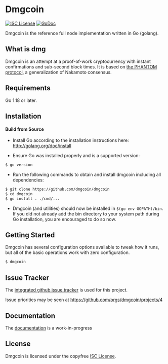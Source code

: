 
Dmgcoin
====

[![ISC License](http://img.shields.io/badge/license-ISC-blue.svg)](https://choosealicense.com/licenses/isc/)
[![GoDoc](https://img.shields.io/badge/godoc-reference-blue.svg)](http://godoc.org/github.com/dmgcoin/dmgcoin)

Dmgcoin is the reference full node implementation written in Go (golang).

## What is dmg

Dmgcoin is an attempt at a proof-of-work cryptocurrency with instant confirmations and sub-second block times. It is based on [the PHANTOM protocol](https://eprint.iacr.org/2018/104.pdf), a generalization of Nakamoto consensus.

## Requirements

Go 1.18 or later.

## Installation

#### Build from Source

- Install Go according to the installation instructions here:
  http://golang.org/doc/install

- Ensure Go was installed properly and is a supported version:

```bash
$ go version
```

- Run the following commands to obtain and install dmgcoin including all dependencies:

```bash
$ git clone https://github.com/dmgcoin/dmgcoin
$ cd dmgcoin
$ go install . ./cmd/...
```

- Dmgcoin (and utilities) should now be installed in `$(go env GOPATH)/bin`. If you did
  not already add the bin directory to your system path during Go installation,
  you are encouraged to do so now.


## Getting Started

Dmgcoin has several configuration options available to tweak how it runs, but all
of the basic operations work with zero configuration.

```bash
$ dmgcoin
```


## Issue Tracker

The [integrated github issue tracker](https://github.com/dmgcoin/dmgcoin/issues)
is used for this project.

Issue priorities may be seen at https://github.com/orgs/dmgcoin/projects/4

## Documentation

The [documentation](https://github.com/dmgcoin/docs) is a work-in-progress

## License

Dmgcoin is licensed under the copyfree [ISC License](https://choosealicense.com/licenses/isc/).
